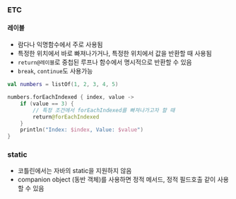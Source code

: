 ### ETC

#### 레이블

- 람다나 익명함수에서 주로 사용됨
- 특정한 위치에서 바로 빠져나가거나, 특정한 위치에서 값을 반환할 때 사용됨
- `return@레이블`로 중첩된 루프나 함수에서 명시적으로 반환할 수 있음
- `break`, `continue`도 사용가능

```kt
val numbers = listOf(1, 2, 3, 4, 5)

numbers.forEachIndexed { index, value ->
    if (value == 3) {
        // 특정 조건에서 forEachIndexed를 빠져나가고자 할 때
        return@forEachIndexed
    }
    println("Index: $index, Value: $value")
}
```

### static

- 코틀린에서는 자바의 static을 지원하지 않음
- companion object (동반 객체)를 사용하면 정적 메서드, 정적 필드호출 같이 사용할 수 있음
